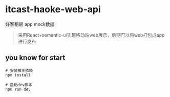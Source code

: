 # itcast-haoke-web-api

好客租房 app mock数据

> 采用React+semantic-ui实现移动端web展示，后期可以将web打包成app进行发布

## you know for start

```shell
# 安装相关依赖
npm install

# 启动dev脚本
npm run dev
```
